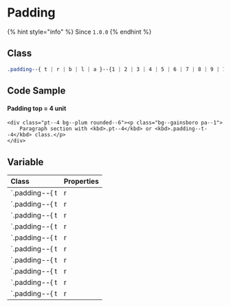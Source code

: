 # Padding

{% hint style="info" %}
Since `1.0.0`
{% endhint %}

## Class

```css
.padding--{ t | r | b | l | a }--{1 | 2 | 3 | 4 | 5 | 6 | 7 | 8 | 9 | 10}
```

## Code Sample

#### Padding top = 4 unit

```markup
<div class="pt--4 bg--plum rounded--6"><p class="bg--gainsboro pa--1">
    Paragraph section with <kbd>.pt--4</kbd> or <kbd>.padding--t--4</kbd> class.</p>
</div>
```

## Variable

| Class | Properties |
| :--- | :--- |
| `.padding--{ t | r | b | l | a }--1` | `padding: 1rem` |
| `.padding--{ t | r | b | l | a }--2` | `padding: 2rem` |
| `.padding--{ t | r | b | l | a }--3` | `padding: 3rem` |
| `.padding--{ t | r | b | l | a }--4` | `padding: 4rem` |
| `.padding--{ t | r | b | l | a }--5` | `padding: 5rem` |
| `.padding--{ t | r | b | l | a }--6` | `padding: 6rem` |
| `.padding--{ t | r | b | l | a }--7` | `padding: 7rem` |
| `.padding--{ t | r | b | l | a }--8` | `padding: 8rem` |
| `.padding--{ t | r | b | l | a }--9` | `padding: 9rem` |
| `.padding--{ t | r | b | l | a }--10` | `padding: 10rem` |

